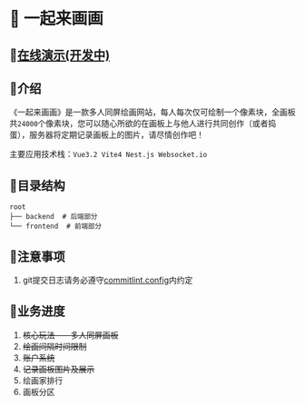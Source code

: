 # 🎨 一起来画画

## 🎈[在线演示(开发中)](http://aring.cc/draw-together)

## 📖介绍
《一起来画画》是一款多人同屏绘画网站，每人每次仅可绘制一个像素块，全画板共`24000`个像素块，您可以随心所欲的在画板上与他人进行共同创作（或者捣蛋），服务器将定期记录画板上的图片，请尽情创作吧！

主要应用技术栈：`Vue3.2 Vite4 Nest.js Websocket.io`

## 📃目录结构
```
root
├── backend  # 后端部分
└── frontend  # 前端部分
```

## 🧨注意事项
1. git提交日志请务必遵守[commitlint.config](/commitlint.config.js)内约定

## 📔业务进度
1. ~~核心玩法——多人同屏画板~~
2. ~~绘画间隔时间限制~~
3. ~~账户系统~~
4. ~~记录画板图片及展示~~
5. 绘画家排行
6. 画板分区